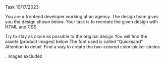 Task 10/17/2023:

You are a frontend developer working at an agency. The design team gives you the design shown below. Your task is to recreate the given design with HTML and CSS.

Try to stay as close as possible to the original design
You will find the assets (product images) below
The font used is called "Quicksand"
Attention to detail: Find a way to create the two-colored color-picker circles

. images excluded
